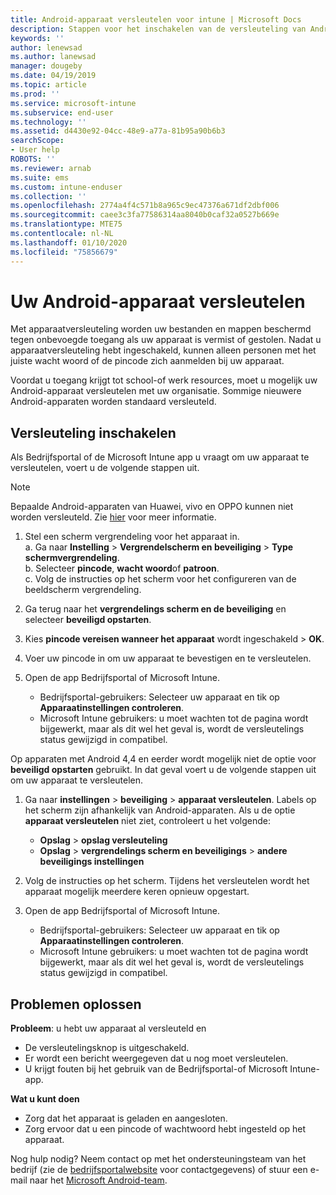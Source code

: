 ```yaml
---
title: Android-apparaat versleutelen voor intune | Microsoft Docs
description: Stappen voor het inschakelen van de versleuteling van Android-apparaten wanneer dit vereist is door intune
keywords: ''
author: lenewsad
ms.author: lanewsad
manager: dougeby
ms.date: 04/19/2019
ms.topic: article
ms.prod: ''
ms.service: microsoft-intune
ms.subservice: end-user
ms.technology: ''
ms.assetid: d4430e92-04cc-48e9-a77a-81b95a90b6b3
searchScope:
- User help
ROBOTS: ''
ms.reviewer: arnab
ms.suite: ems
ms.custom: intune-enduser
ms.collection: ''
ms.openlocfilehash: 2774a4f4c571b8a965c9ec47376a671df2dbf006
ms.sourcegitcommit: caee3c3fa77586314aa8040b0caf32a0527b669e
ms.translationtype: MTE75
ms.contentlocale: nl-NL
ms.lasthandoff: 01/10/2020
ms.locfileid: "75856679"
---
```

# <a name="encrypting-your-android-device"></a>Uw Android-apparaat versleutelen

Met apparaatversleuteling worden uw bestanden en mappen beschermd tegen onbevoegde toegang als uw apparaat is vermist of gestolen. Nadat u apparaatversleuteling hebt ingeschakeld, kunnen alleen personen met het juiste wacht woord of de pincode zich aanmelden bij uw apparaat. 

Voordat u toegang krijgt tot school-of werk resources, moet u mogelijk uw Android-apparaat versleutelen met uw organisatie. Sommige nieuwere Android-apparaten worden standaard versleuteld.  

## <a name="turn-on-encryption"></a>Versleuteling inschakelen

Als Bedrijfsportal of de Microsoft Intune app u vraagt om uw apparaat te versleutelen, voert u de volgende stappen uit. 

> [!Note]
> Bepaalde Android-apparaten van Huawei, vivo en OPPO kunnen niet worden versleuteld. Zie [hier](your-device-appears-encrypted-but-cp-says-otherwise-android.md) voor meer informatie.  

1. Stel een scherm vergrendeling voor het apparaat in.  
    a. Ga naar **Instelling** > **Vergrendelscherm en beveiliging** > **Type schermvergrendeling**.  
    b. Selecteer **pincode**, **wacht woord**of **patroon**.  
    c. Volg de instructies op het scherm voor het configureren van de beeldscherm vergrendeling.  

2. Ga terug naar het **vergrendelings scherm en de beveiliging** en selecteer **beveiligd opstarten**.
3. Kies **pincode vereisen wanneer het apparaat** wordt ingeschakeld > **OK**.
4. Voer uw pincode in om uw apparaat te bevestigen en te versleutelen.
5. Open de app Bedrijfsportal of Microsoft Intune.
    * Bedrijfsportal-gebruikers: Selecteer uw apparaat en tik op **Apparaatinstellingen controleren**. 
    * Microsoft Intune gebruikers: u moet wachten tot de pagina wordt bijgewerkt, maar als dit wel het geval is, wordt de versleutelings status gewijzigd in compatibel.  

Op apparaten met Android 4,4 en eerder wordt mogelijk niet de optie voor **beveiligd opstarten** gebruikt. In dat geval voert u de volgende stappen uit om uw apparaat te versleutelen.

1. Ga naar **instellingen** > **beveiliging** > **apparaat versleutelen**. Labels op het scherm zijn afhankelijk van Android-apparaten. Als u de optie **apparaat versleutelen** niet ziet, controleert u het volgende:
    * **Opslag** > **opslag versleuteling**
    * **Opslag** > **vergrendelings scherm en beveiligings** > **andere beveiligings instellingen** 

2. Volg de instructies op het scherm. Tijdens het versleutelen wordt het apparaat mogelijk meerdere keren opnieuw opgestart.
3. Open de app Bedrijfsportal of Microsoft Intune.
    * Bedrijfsportal-gebruikers: Selecteer uw apparaat en tik op **Apparaatinstellingen controleren**.  
    * Microsoft Intune gebruikers: u moet wachten tot de pagina wordt bijgewerkt, maar als dit wel het geval is, wordt de versleutelings status gewijzigd in compatibel.

## <a name="troubleshoot"></a>Problemen oplossen  
**Probleem**: u hebt uw apparaat al versleuteld en

- De versleutelingsknop is uitgeschakeld.
- Er wordt een bericht weergegeven dat u nog moet versleutelen.
- U krijgt fouten bij het gebruik van de Bedrijfsportal-of Microsoft Intune-app.

**Wat u kunt doen**

- Zorg dat het apparaat is geladen en aangesloten.  
- Zorg ervoor dat u een pincode of wachtwoord hebt ingesteld op het apparaat.  

Nog hulp nodig? Neem contact op met het ondersteuningsteam van het bedrijf (zie de [bedrijfsportalwebsite](https://go.microsoft.com/fwlink/?linkid=2010980) voor contactgegevens) of stuur een e-mail naar het <a href="mailto:wintunedroidfbk@microsoft.com?subject=I'm having trouble with encryption on my Android device&body=Describe the issue you're experiencing here.">Microsoft Android-team</a>.  
